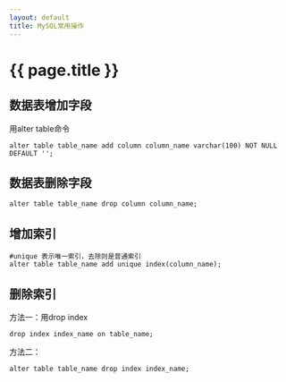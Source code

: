 ```yaml
---
layout: default
title: MySQL常用操作
---
```


# {{ page.title }}


## 数据表增加字段
用alter table命令
```
alter table table_name add column column_name varchar(100) NOT NULL DEFAULT '';
```

## 数据表删除字段
```
alter table table_name drop column column_name;
```

## 增加索引
```
#unique 表示唯一索引，去除则是普通索引
alter table table_name add unique index(column_name);
```

## 删除索引
方法一：用drop index
```
drop index index_name on table_name;
```

方法二：
```
alter table table_name drop index index_name;
```
